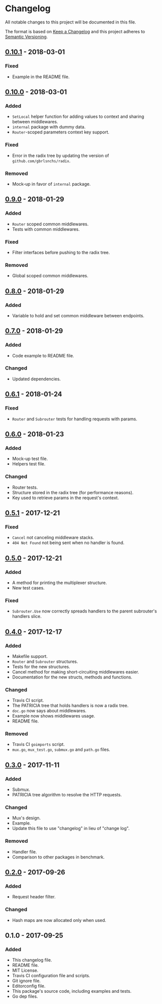 # Changelog
All notable changes to this project will be documented in this file.

The format is based on [Keep a Changelog](http://keepachangelog.com/en/1.0.0/)
and this project adheres to [Semantic Versioning](http://semver.org/spec/v2.0.0.html).

## [0.10.1] - 2018-03-01
### Fixed
- Example in the README file.

## [0.10.0] - 2018-03-01
### Added
- `SetLocal` helper function for adding values to context and sharing between middlewares.
- `internal` package with dummy data.
- `Router`-scoped parameters context key support.

### Fixed
- Error in the radix tree by updating the version of `github.com/gbrlsnchs/radix`.

### Removed
- Mock-up in favor of `internal` package.

## [0.9.0] - 2018-01-29
### Added
- `Router` scoped common middlewares.
- Tests with common middlewares.

### Fixed
- Filter interfaces before pushing to the radix tree.

### Removed
- Global scoped common middlewares.

## [0.8.0] - 2018-01-29
### Added
- Variable to hold and set common middleware between endpoints.

## [0.7.0] - 2018-01-29
### Added
- Code example to README file.

### Changed
- Updated dependencies.

## [0.6.1] - 2018-01-24
### Fixed
- `Router` and `Subrouter` tests for handling requests with params.

## [0.6.0] - 2018-01-23
### Added
- Mock-up test file.
- Helpers test file.

### Changed
- Router tests.
- Structure stored in the radix tree (for performance reasons).
- Key used to retrieve params in the request's context.

## [0.5.1] - 2017-12-21
### Fixed
- `Cancel` not canceling middleware stacks.
- `404 Not Found` not being sent when no handler is found.

## [0.5.0] - 2017-12-21
### Added
- A method for printing the multiplexer structure.
- New test cases.

### Fixed
- `Subrouter.Use` now correctly spreads handlers to the parent subrouter's handlers slice.

## [0.4.0] - 2017-12-17
### Added
- Makefile support.
- `Router` and `Subrouter` structures.
- Tests for the new structures.
- Cancel method for making short-circuiting middlewares easier.
- Documentation for the new structs, methods and functions.

### Changed
- Travis CI script.
- The PATRICIA tree that holds handlers is now a radix tree.
- `doc.go` now says about middlewares.
- Example now shows middlewares usage.
- README file.

### Removed
- Travis CI `goimports` script.
- `mux.go`, `mux_test.go`, `submux.go` and `path.go` files.

## [0.3.0] - 2017-11-11
### Added
- Submux.
- PATRICIA tree algorithm to resolve the HTTP requests.

### Changed
- Mux's design.
- Example.
- Update this file to use "changelog" in lieu of "change log".

### Removed
- Handler file.
- Comparison to other packages in benchmark.

## [0.2.0] - 2017-09-26
### Added
- Request header filter.

### Changed
- Hash maps are now allocated only when used.

## 0.1.0 - 2017-09-25
### Added
- This changelog file.
- README file.
- MIT License.
- Travis CI configuration file and scripts.
- Git ignore file.
- Editorconfig file.
- This package's source code, including examples and tests.
- Go dep files.

[0.10.1]: https://github.com/gbrlsnchs/httpmux/compare/v0.10.0...v0.10.1
[0.10.0]: https://github.com/gbrlsnchs/httpmux/compare/v0.9.0...v0.10.0
[0.9.0]: https://github.com/gbrlsnchs/httpmux/compare/v0.8.0...v0.9.0
[0.8.0]: https://github.com/gbrlsnchs/httpmux/compare/v0.7.0...v0.8.0
[0.7.0]: https://github.com/gbrlsnchs/httpmux/compare/v0.6.1...v0.7.0
[0.6.1]: https://github.com/gbrlsnchs/httpmux/compare/v0.6.0...v0.6.1
[0.6.0]: https://github.com/gbrlsnchs/httpmux/compare/v0.5.1...v0.6.0
[0.5.1]: https://github.com/gbrlsnchs/httpmux/compare/v0.5.0...v0.5.1
[0.5.0]: https://github.com/gbrlsnchs/httpmux/compare/v0.4.0...v0.5.0
[0.4.0]: https://github.com/gbrlsnchs/httpmux/compare/v0.3.0...v0.4.0
[0.3.0]: https://github.com/gbrlsnchs/httpmux/compare/v0.2.0...v0.3.0
[0.2.0]: https://github.com/gbrlsnchs/httpmux/compare/v0.1.0...v0.2.0
